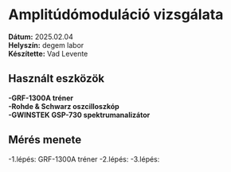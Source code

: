 # Amplitúdómoduláció vizsgálata

**Dátum:** 2025.02.04 <br>
**Helyszín:** degem labor <br>
**Készítette:** Vad Levente <br>

## Használt eszközök

**-GRF-1300A tréner** <br>
**-Rohde & Schwarz oszcilloszkóp** <br>
**-GWINSTEK GSP-730 spektrumanalizátor** <br>

## Mérés menete

-1.lépés: GRF-1300A tréner 
-2.lépés:
-3.lépés:




